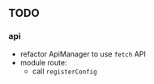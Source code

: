

## TODO

### api

- refactor ApiManager to use `fetch` API
- module route:
  - call `registerConfig`